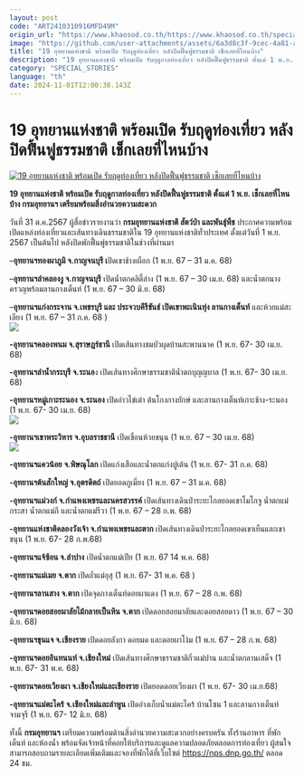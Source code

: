 ```yaml
---
layout: post
code: "ART2410310916MFD49M"
origin_url: "https://www.khaosod.co.th/https://www.khaosod.co.th/special-stories/news_9484434"
image: "https://github.com/user-attachments/assets/6a3d8c3f-9cec-4a81-acc0-958d91fb4227"
title: "19 อุทยานแห่งชาติ พร้อมเปิด รับฤดูท่องเที่ยว หลังปิดฟื้นฟูธรรมชาติ เช็กเลยที่ไหนบ้าง"
description: "19 อุทยานแห่งชาติ พร้อมเปิด รับฤดูกาลท่องเที่ยว หลังปิดฟื้นฟูธรรมชาติ ตั้งแต่ 1 พ.ย. เช็กเลยที่ไหนบ้าง กรมอุทยานฯ เตรียมพร้อมสิ่งอำนวยความสะดวก"
category: "SPECIAL_STORIES"
language: "th"
date: 2024-11-01T12:00:38.143Z
---
```


# 19 อุทยานแห่งชาติ พร้อมเปิด รับฤดูท่องเที่ยว หลังปิดฟื้นฟูธรรมชาติ เช็กเลยที่ไหนบ้าง

[![19 อุทยานแห่งชาติ พร้อมเปิด รับฤดูท่องเที่ยว หลังปิดฟื้นฟูธรรมชาติ เช็กเลยที่ไหนบ้าง](https://www.khaosod.co.th/wpapp/uploads/2024/10/national-park-1.jpg "19 อุทยานแห่งชาติ พร้อมเปิด รับฤดูท่องเที่ยว หลังปิดฟื้นฟูธรรมชาติ เช็กเลยที่ไหนบ้าง")](https://www.khaosod.co.th/wpapp/uploads/2024/10/national-park-1.jpg)

**19 อุทยานแห่งชาติ พร้อมเปิด รับฤดูกาลท่องเที่ยว หลังปิดฟื้นฟูธรรมชาติ ตั้งแต่ 1 พ.ย. เช็กเลยที่ไหนบ้าง กรมอุทยานฯ เตรียมพร้อมสิ่งอำนวยความสะดวก**

วันที่ 31 ต.ค.2567 ผู้สื่อข่าวรายงานว่า **กรมอุทยานแห่งชาติ สัตว์ป่า และพันธุ์พืช** ประกาศความพร้อมเปิดแหล่งท่องเที่ยวและเส้นทางเดินธรรมชาติใน 19 อุทยานแห่งชาติทั่วประเทศ ตั้งแต่วันที่ 1 พ.ย. 2567 เป็นต้นไป หลังปิดพักฟื้นฟูธรรมชาติในช่วงที่ผ่านมา

–**อุทยานฯทองผาภูมิ จ.กาญจนบุรี เ**ปิดเขาช้างเผือก (1 พ.ย. 67 – 31 ม.ค. 68)

–**อุทยานฯลำคลองงู จ.กาญจนบุรี** เปิดน้ำตกคลิตี้ล่าง (1 พ.ย. 67 – 30 เม.ย. 68) และน้ำตกนางครวญพร้อมลานกางเต็นท์ (1 พ.ย. 67 – 30 มิ.ย. 68)

–**อุทยานฯแก่งกระจาน จ.เพชรบุรี และ ประจวบคีรีขันธ์ เปิดเขาพะเนินทุ่ง ลานกางเต็นท์** และห้วยแม่สะเลียง (1 พ.ย. 67 – 31 ก.ค. 68 )  
[![](https://www.khaosod.co.th/wpapp/uploads/2024/10/1065391-696x464.jpg)](https://www.khaosod.co.th/wpapp/uploads/2024/10/1065391.jpg)

**\-อุทยานฯคลองพนม จ.สุราษฎร์ธานี** เปิดเส้นทางชมบัวผุดบ้านสะพานนาค (1 พ.ย. 67- 30 เม.ย. 68)

**\-อุทยานฯลำน้ำกระบุรี จ.ระนอ**ง เปิดเส้นทางศึกษาธรรมชาติน้ำตกบุญญบาล (1 พ.ย. 67- 30 เม.ย. 68)

**\-อุทยานฯหมู่เกาะระนอง จ.ระนอง** เปิดอ่าวไข่เต่า ต้นโกงกางยักษ์ และลานกางเต็นท์เกาะช้าง-ระนอง (1 พ.ย. 67- 30 เม.ย. 68)  
[![](https://www.khaosod.co.th/wpapp/uploads/2024/10/อทยานฯแกงกระจาน1-696x465.jpg)](https://www.khaosod.co.th/wpapp/uploads/2024/10/อทยานฯแกงกระจาน1.jpg)

**\-อุทยานฯเขาพระวิหาร จ.อุบลราชธานี** เปิดเขื่อนห้วยขนุน (1 พ.ย. 67 – 30 เม.ย. 68)  
[![](https://www.khaosod.co.th/wpapp/uploads/2024/10/S__30998546-696x392.jpg)](https://www.khaosod.co.th/wpapp/uploads/2024/10/S__30998546.jpg)

**\-อุทยานฯแควน้อย จ.พิษณุโลก** เปิดแก่งเสือและน้ำตกแก่งปูเต้น (1 พ.ย. 67- 31 ก.ค. 68)

**\-อุทยานฯต้นสักใหญ่ จ.อุตรดิตถ์** เปิดยอดภูเมี่ยง (1 พ.ย. 67 – 31 ม.ค. 68)

**\-อุทยานฯแม่วงก์ จ.กำแพงเพชรและนครสวรรค์** เปิดเส้นทางเดินป่าระยะไกลยอดเขาโมโกจู น้ำตกแม่กระสา น้ำตกแม่กี และน้ำตกแม่รีวา (1 พ.ย. 67 – 28 ก.พ. 68)

**\-อุทยานแห่งชาติคลองวังเจ้า จ.กำแพงเพชรและตาก** เปิดเส้นทางเดินป่าระยะไกลยอดเขาเย็นและเขาขนุน (1 พ.ย. 67- 28 ก.พ.68)

**\-อุทยานฯแจ้ซ้อน จ.ลำปาง** เปิดน้ำตกแม่เปีย (1 พ.ย. 67 14 พ.ค. 68)

**\-อุทยานฯแม่เมย จ.ตาก** เปิดถ้ำแม่อุสุ (1 พ.ย. 67- 31 พ.ค. 68 )

**\-อุทยานฯลานสาง จ.ตาก** เปิดจุดกางเต็นท์ดอยผาแดง (1 พ.ย. 67 – 28 ก.พ. 68)

**\-อุทยานฯดอยสอยมาลัยไม้กลายเป็นหิน จ.ตาก** เปิดดอยสอยมาลัยและดอยสอยดาว (1 พ.ย. 67 – 30 มิ.ย. 68)

**\-อุทยานฯขุนแจ จ.เชียงราย** เปิดดอยลังกา ดอยมด และดอยผาโง้ม (1 พ.ย. 67 – 28 ก.พ. 68)

**\-อุทยานฯดอยอินทนนท์ จ.เชียงใหม่** เปิดเส้นทางศึกษาธรรมชาติกิ่วแม่ปาน และน้ำตกลานเสด็จ (1 พ.ย. 67- 31 พ.ค. 68)

**\-อุทยานฯดอยเวียงผา จ.เชียงใหม่และเชียงราย** เปิดยอดดอยเวียงผา (1 พ.ย. 67- 30 เม.ย.68)

**\-อุทยานฯแม่ตะไคร้ จ.เชียงใหม่และลำพูน** เปิดอ่างเก็บน้ำแม่ตะไคร้ บ้านโซน 1 และลานกางเต็นท์จามจุรี (1 พ.ย. 67- 12 มิ.ย. 68)

ทั้งนี้ **กรมอุทยานฯ** เตรียมความพร้อมด้านสิ่งอำนวยความสะดวกอย่างครบครัน ทั้งร้านอาหาร ที่พัก เต็นท์ และห้องน้ำ พร้อมจัดเจ้าหน้าที่คอยให้บริการและดูแลความปลอดภัยตลอดการท่องเที่ยว ผู้สนใจสามารถสอบถามรายละเอียดเพิ่มเติมและจองที่พักได้ที่เว็บไซต์ https://nps.dnp.go.th/ ตลอด 24 ชม.